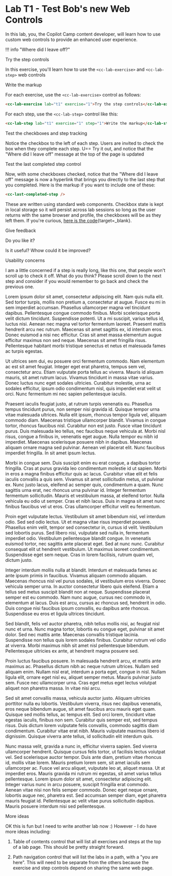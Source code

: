 # Lab T1 - Test Bob's new Web Controls

In this lab, you, the Copilot Camp content developer, will learn how to use custom web controls to provide an enhanced user experience.

!!! info "Where did I leave off?"
    <cc-last-completed-step />

<cc-lab-exercise lab="t1" exercise="1">Try the step controls</cc-lab-exercise>

In this exercise, you'll learn how to use the `<cc-lab-exercise>` and `<cc-lab-step>` web controls

<cc-lab-step lab="t1" exercise="1" step="1">Write the markup</cc-lab-step>

For each exercise, use the `<cc-lab-exercise>` control as follows:

~~~html
<cc-lab-exercise lab="t1" exercise="1">Try the step controls</cc-lab-exercise>
~~~

For each step, use the `<cc-lab-step>` control like this:

~~~html
<cc-lab-step lab="t1" exercise="1" step="1">Write the markup</cc-lab-step>
~~~

<cc-lab-step lab="t1" exercise="1" step="2">Test the checkboxes and step tracking</cc-lab-step>

Notice the checkbox to the left of each step. Users are invited to check the box when they complete each step. U==
Try it out, and notice that the "Where did I leave off" message at the top of the page is updated

<cc-lab-step lab="t1" exercise="1" step="2">Test the last completed step control</cc-lab-step>

Now, with some checkboxes checked, notice that the "Where did I leave off" message is now a hyperlink that brings you directly to the last step that you completed. Here is the markup if you want to include one of these:

~~~html
<cc-last-completed-step />
~~~

These are written using standard web components. Checkbox state is kept in local storage so it will persist across lab sessions so long as the user returns with the same browser and profile, the checkboxes will be as they left them. If you're curious, [here is the code](https://github.com/microsoft/copilot-camp/blob/main/docs/javascripts/cc-lab-step.js){target=_blank}.

<cc-lab-exercise lab="t1" exercise="2">Give feedback</cc-lab-exercice>

<cc-lab-step lab="t1" exercise="2" step="1">Do you like it?</cc-lab-step>

Is it useful? Whow could it be improved?

<cc-lab-step lab="t1" exercise="2" step="2">Usability concerns</cc-lab-step>

I am a little concerned if a step is really long, like this one, that people won't scroll up to check it off. What do you think?
Please scroll down to the next step and consider if you would remember to go back and check the previous one.

Lorem ipsum dolor sit amet, consectetur adipiscing elit. Nam quis nulla elit. Sed tortor turpis, mollis non pretium a, consectetur at augue. Fusce eu mi in sem imperdiet accumsan. Phasellus ullamcorper magna vel tincidunt dapibus. Pellentesque congue commodo finibus. Morbi scelerisque porta velit dictum tincidunt. Suspendisse potenti. Ut a mi suscipit, varius tellus id, luctus nisi. Aenean nec magna vel tortor fermentum laoreet. Praesent mattis hendrerit arcu nec rutrum. Maecenas sit amet sagittis ex, id interdum eros. Donec euismod a nisi nec efficitur. Cras sit amet massa elementum augue efficitur maximus non sed neque. Maecenas sit amet fringilla risus. Pellentesque habitant morbi tristique senectus et netus et malesuada fames ac turpis egestas.

Ut ultrices sem dui, eu posuere orci fermentum commodo. Nam elementum ac est sit amet feugiat. Integer eget erat pharetra, tempus sem vel, consectetur arcu. Etiam vulputate porta tellus ac viverra. Mauris id aliquam mauris, sit amet rutrum lacus. Vivamus tincidunt in massa vitae varius. Donec luctus nunc eget sodales ultricies. Curabitur molestie, urna ac sodales efficitur, ipsum odio condimentum nisl, quis imperdiet erat velit ut orci. Nunc fermentum mi nec sapien pellentesque iaculis.

Praesent iaculis feugiat justo, at rutrum turpis venenatis eu. Phasellus tempus tincidunt purus, non semper nisi gravida id. Quisque tempor urna vitae malesuada ultrices. Nulla elit ipsum, rhoncus tempor ligula vel, aliquam commodo diam. Maecenas tristique ullamcorper blandit. Vivamus in congue tortor, rhoncus faucibus nisl. Curabitur non est justo. Fusce vitae tincidunt purus. Duis malesuada leo tellus, nec faucibus neque vehicula at. Morbi nisl risus, congue a finibus in, venenatis eget augue. Nulla tempor eu nibh id imperdiet. Maecenas scelerisque posuere nibh in dapibus. Maecenas aliquam ornare magna sed pulvinar. Aenean vel placerat elit. Nunc faucibus imperdiet fringilla. In sit amet ipsum lectus.

Morbi in congue sem. Duis suscipit enim eu erat congue, a dapibus tortor fringilla. Cras at purus gravida leo condimentum molestie id ut sapien. Morbi in eros a magna finibus efficitur quis ac lacus. Curabitur vitae elit et felis iaculis convallis a quis sem. Vivamus sit amet sollicitudin metus, ut pulvinar ex. Nunc justo lacus, eleifend ac semper quis, condimentum a quam. Nunc sagittis urna erat, nec rhoncus urna pulvinar id. Integer fermentum fermentum sollicitudin. Mauris et vestibulum massa, at eleifend tortor. Nulla vehicula eu odio ut semper. Cras et nibh lacus. Duis in magna sit amet nunc finibus faucibus vel ut eros. Cras ullamcorper efficitur velit eu fermentum.

Proin eget vulputate lectus. Vestibulum sit amet bibendum nisl, vel interdum odio. Sed sed odio lectus. Ut et magna vitae risus imperdiet posuere. Phasellus enim velit, tempor sed consectetur in, cursus id velit. Vestibulum sed lobortis purus. Sed libero nisi, vulputate sed nulla in, fermentum imperdiet odio. Vestibulum pellentesque blandit congue. In venenatis euismod tortor, nec sagittis ante placerat eget. Sed at nunc nunc. Curabitur consequat elit ut hendrerit vestibulum. Ut maximus laoreet condimentum. Suspendisse eget sem neque. Cras in lorem facilisis, rutrum quam vel, dictum justo.

Integer interdum mollis nulla at blandit. Interdum et malesuada fames ac ante ipsum primis in faucibus. Vivamus aliquam commodo aliquam. Maecenas rhoncus nisl vel purus sodales, id vestibulum eros viverra. Donec vehicula semper urna. In auctor consectetur libero quis eleifend. Etiam a tellus sed metus suscipit blandit non at neque. Suspendisse placerat semper est eu commodo. Nam nunc augue, cursus nec commodo in, elementum at lacus. Duis est arcu, cursus ac rhoncus sed, hendrerit in odio. Duis congue nisi faucibus ipsum convallis, eu dapibus ante rhoncus. Suspendisse eu eros et ligula ultrices tincidunt.

Sed blandit, felis vel auctor pharetra, nibh tellus mollis nisi, ac feugiat nisl nunc et urna. Nunc magna tortor, lobortis eu congue eget, pulvinar sit amet dolor. Sed nec mattis ante. Maecenas convallis tristique lacinia. Suspendisse non tellus quis lorem sodales finibus. Curabitur rutrum vel odio at viverra. Morbi maximus nibh sit amet nisl pellentesque bibendum. Pellentesque ultricies ex ante, at hendrerit magna posuere sed.

Proin luctus faucibus posuere. In malesuada hendrerit arcu, et mattis ante maximus ac. Phasellus dictum nibh ac neque rutrum ultrices. Nullam sed aliquam enim. Nullam nisl erat, interdum a porta eget, congue in nisl. Nullam ligula elit, ornare eget nisl eu, aliquet semper metus. Mauris pulvinar justo sem. Fusce nec ullamcorper urna. Cras eget metus eget lectus volutpat aliquet non pharetra massa. In vitae nisi arcu.

Sed sit amet convallis massa, vehicula auctor justo. Aliquam ultricies porttitor nulla eu lobortis. Vestibulum viverra, risus nec dapibus venenatis, eros neque bibendum augue, sit amet faucibus arcu mauris eget quam. Quisque sed mollis tellus, ac tempus elit. Sed orci lorem, tincidunt vitae egestas iaculis, finibus non sem. Curabitur quis semper est, sed tempus risus. Duis dictum lorem vulputate felis convallis, commodo sagittis diam condimentum. Curabitur vitae erat nibh. Mauris vulputate maximus libero id dignissim. Quisque viverra ante tellus, id sollicitudin elit interdum quis.

Nunc massa velit, gravida a nunc in, efficitur viverra sapien. Sed viverra ullamcorper hendrerit. Quisque cursus felis tortor, ut facilisis lectus volutpat vel. Sed scelerisque auctor tempor. Duis ante diam, pretium vitae rhoncus id, mollis vitae lorem. Mauris pretium lorem sem, sit amet iaculis sem ullamcorper ac. Fusce vel arcu aliquet, vulputate leo at, aliquet massa. Ut at imperdiet eros. Mauris gravida mi rutrum mi egestas, sit amet varius tellus pellentesque. Lorem ipsum dolor sit amet, consectetur adipiscing elit. Integer varius nunc in arcu posuere, suscipit fringilla erat commodo. Aenean vitae nisi non felis semper commodo. Donec eget neque ornare, lobortis augue nec, pharetra est. Sed accumsan semper diam, eget pharetra mauris feugiat id. Pellentesque ac velit vitae purus sollicitudin dapibus. Mauris posuere interdum nisi sed pellentesque.

<cc-lab-step lab="t1" exercise="2" step="3">More ideas</cc-lab-step>

OK this is fun but I need to write another lab now :)
However - I do have more ideas including:

1. Table of contents control that will list all exercises and steps at the top of a lab page. This should be pretty straight forward.

2. Path navigation control that will list the labs in a path, with a "you are here". This will need to be separate from the others because the exercise and step controls depend on sharing the same web page.

